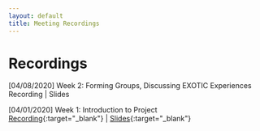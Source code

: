 ```yaml
---
layout: default
title: Meeting Recordings
---
```


# Recordings

[04/08/2020] Week 2: Forming Groups, Discussing EXOTIC Experiences<br>
Recording |
Slides

[04/01/2020] Week 1: Introduction to Project<br>
[Recording](https://www.youtube.com/watch?v=WnOaErRsxjs&feature=youtu.be){:target="_blank"} |
[Slides](https://docs.google.com/presentation/d/1uk-0tc5WFz__pGBo8ZcAizhvzdP5trFC_slExausGRk/edit#slide=id.p){:target="_blank"}